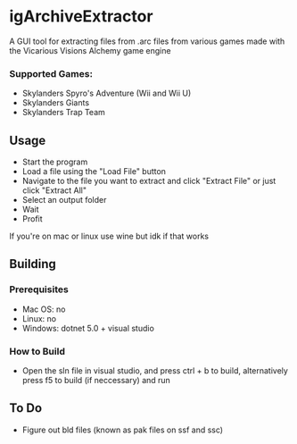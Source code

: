 # igArchiveExtractor
 A GUI tool for extracting files from .arc files from various games made with the Vicarious Visions Alchemy game engine

### Supported Games:
* Skylanders Spyro's Adventure (Wii and Wii U)
* Skylanders Giants
* Skylanders Trap Team

## Usage

* Start the program
* Load a file using the "Load File" button
* Navigate to the file you want to extract and click "Extract File" or just click "Extract All"
* Select an output folder
* Wait
* Profit

If you're on mac or linux use wine but idk if that works

## Building
### Prerequisites
* Mac OS: no
* Linux: no
* Windows: dotnet 5.0 + visual studio

### How to Build
* Open the sln file in visual studio, and press ctrl + b to build, alternatively press f5 to build (if neccessary) and run

## To Do

* Figure out bld files (known as pak files on ssf and ssc)
